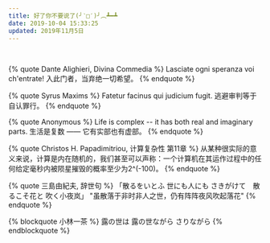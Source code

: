 ```yaml
---
title: 好了你不要说了(╯‵□′)╯︵┻━┻
date: 2019-10-04 15:33:25
updated: 2019年11月5日
---
```


<br/>

{% quote Dante Alighieri, Divina Commedia %}
  Lasciate ogni speranza voi ch'entrate!
  入此门者，当弃绝一切希望。
{% endquote %}

{% quote Syrus Maxims %}
  Fatetur facinus qui judicium fugit.
  逃避审判等于自认罪行。
{% endquote %}

{% quote Anonymous %}
  Life is complex -- it has both real and imaginary parts.
  生活是复数 —— 它有实部也有虚部。
{% endquote %}

{% quote Christos H. Papadimitriou, 计算复杂性 第11章 %}
  从某种很实际的意义来说，计算是内在随机的，我们甚至可以声称：一个计算机在其运作过程中的任何给定毫秒内被陨星摧毁的概率至少为2^(-100)。
{% endquote %}

{% quote 三島由紀夫, 辞世句 %}
  「散るをいとふ 世にも人にも さきがけて　散るこそ花と 吹く小夜岚」
  "虽散落于非时非人之世，仍有阵阵夜风吹起落花"
{% endquote %}

{% blockquote 小林一茶 %}
  露の世は
  露の世ながら
  さりながら
{% endblockquote %}
